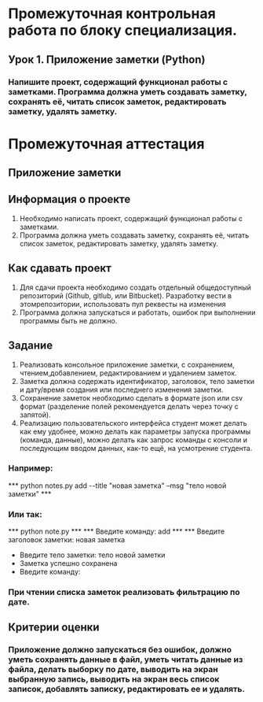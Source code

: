 # Промежуточная контрольная работа по блоку специализация.
## Урок 1. Приложение заметки (Python)

### Напишите проект, содержащий функционал работы с заметками. Программа должна уметь создавать заметку, сохранять её, читать список заметок, редактировать заметку, удалять заметку.

# Промежуточная аттестация
## Приложение заметки
## Информация о проекте
1. Необходимо написать проект, содержащий функционал работы с заметками.
2. Программа должна уметь создавать заметку, сохранять её, читать список заметок, редактировать заметку, удалять заметку.
## Как сдавать проект
1. Для сдачи проекта необходимо создать отдельный общедоступный
репозиторий (Github, gitlub, или Bitbucket). Разработку вести в этомрепозитории, использовать пул реквесты на изменения
2. Программа должна запускаться и работать, ошибок при выполнении программы быть не должно.
## Задание
1. Реализовать консольное приложение заметки, с сохранением, чтением,добавлением, редактированием и удалением заметок. 
2. Заметка должна содержать идентификатор, заголовок, тело заметки и дату/время создания или последнего изменения заметки.
3. Сохранение заметок необходимо сделать в формате json или csv формат (разделение полей рекомендуется делать через
точку с запятой). 
4. Реализацию пользовательского интерфейса студент может
делать как ему удобнее, можно делать как параметры запуска программы (команда, данные), можно делать как запрос команды с консоли и последующим вводом данных, как-то ещё, на усмотрение студента. 
### Например: 
*** python notes.py add --title "новая заметка" –msg "тело новой заметки" ***
### Или так:
*** python note.py ***
*** Введите команду: add ***
*** Введите заголовок заметки: новая заметка
 - Введите тело заметки: тело новой заметки
- Заметка успешно сохранена
- Введите команду:  

### При чтении списка заметок реализовать фильтрацию по дате.

## Критерии оценки
### Приложение должно запускаться без ошибок, должно уметь сохранять данные в файл, уметь читать данные из файла, делать выборку по дате, выводить на экран выбранную запись, выводить на экран весь список записок, добавлять записку, редактировать ее и удалять.